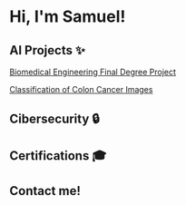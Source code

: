 # Hi, I'm Samuel!

## AI Projects ✨
[Biomedical Engineering Final Degree Project](https://github.com/SamLopBru/FinalDegreeProject.git)

[Classification of Colon Cancer Images]()

## Cibersecurity 🔒

## Certifications 🎓

## Contact me!

